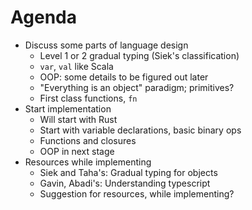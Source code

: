 # Agenda

- Discuss some parts of language design
  - Level 1 or 2 gradual typing (Siek's classification)
  - `var`, `val` like Scala
  - OOP: some details to be figured out later
  - "Everything is an object" paradigm; primitives?
  - First class functions, `fn`
- Start implementation
  - Will start with Rust
  - Start with variable declarations, basic binary ops
  - Functions and closures
  - OOP in next stage
- Resources while implementing
  - Siek and Taha's: Gradual typing for objects
  - Gavin, Abadi's: Understanding typescript
  - Suggestion for resources, while implementing?
